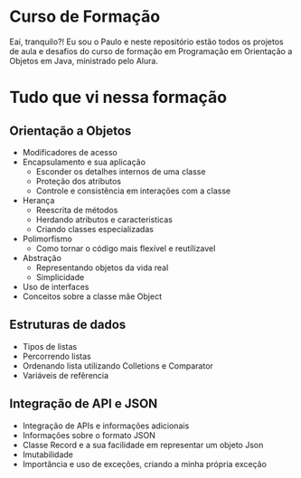 # Curso de Formação

Eaí, tranquilo?! Eu sou o Paulo e neste repositório estão todos os projetos de aula e desafios do curso de formação em Programação em Orientação a Objetos em Java, ministrado pelo Alura.


# Tudo que vi nessa formação
## Orientação a Objetos

 - Modificadores de acesso
 - Encapsulamento e sua aplicação
	 - Esconder os detalhes internos de uma classe 
	 - Proteção dos atributos
	 - Controle e consistência em interações com a classe
 - Herança
	 - Reescrita de métodos 
	 - Herdando atributos e caracteristicas
	 - Criando classes especializadas
 - Polimorfismo
	 - Como tornar o código mais flexível e reutílizavel 
 - Abstração
	 - Representando objetos da vida real
	 - Simplicidade 
 - Uso de interfaces
 - Conceitos sobre a classe mãe Object

 ## Estruturas de dados
 - Tipos de listas
 - Percorrendo listas
 - Ordenando lista utilizando Colletions e Comparator
 - Variáveis de refêrencia
 
 ## Integração de API e JSON
 - Integração de APIs e informações adicionais
 - Informações sobre o formato JSON
 - Classe Record e a sua facilidade em representar um objeto Json
 - Imutabilidade
 - Importância e uso de exceções, criando a minha própria exceção
